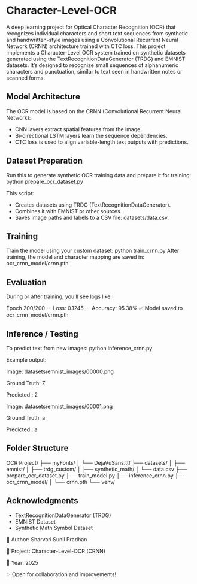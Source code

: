 # Character-Level-OCR

A deep learning project for Optical Character Recognition (OCR) that recognizes individual characters and short text sequences from synthetic and handwritten-style images using a Convolutional Recurrent Neural Network (CRNN) architecture trained with CTC loss. This project implements a Character-Level OCR system trained on synthetic datasets generated using the TextRecognitionDataGenerator (TRDG) and EMNIST datasets. It’s designed to recognize small sequences of alphanumeric characters and punctuation, similar to text seen in handwritten notes or scanned forms.

## Model Architecture

The OCR model is based on the CRNN (Convolutional Recurrent Neural Network):
- CNN layers extract spatial features from the image.
- Bi-directional LSTM layers learn the sequence dependencies.
- CTC loss is used to align variable-length text outputs with predictions.

## Dataset Preparation

Run this to generate synthetic OCR training data and prepare it for training: python prepare_ocr_dataset.py

This script:
- Creates datasets using TRDG (TextRecognitionDataGenerator).
- Combines it with EMNIST or other sources.
- Saves image paths and labels to a CSV file: datasets/data.csv.

## Training

Train the model using your custom dataset: python train_crnn.py
After training, the model and character mapping are saved in: ocr_crnn_model/crnn.pth

## Evaluation

During or after training, you’ll see logs like:

Epoch 200/200 — Loss: 0.1245 — Accuracy: 95.38%
✅ Model saved to ocr_crnn_model/crnn.pth

## Inference / Testing

To predict text from new images: python inference_crnn.py

Example output:

Image: datasets/emnist_images/00000.png

Ground Truth: Z

Predicted   : 2

Image: datasets/emnist_images/00001.png

Ground Truth: a

Predicted   : a

## Folder Structure

OCR Project/ 
├── myFonts/ 
│ └── DejaVuSans.ttf 
├── datasets/ 
│ ├── emnist/ 
│ ├── trdg_custom/ 
│ ├── synthetic_math/ 
│ └── data.csv 
├── prepare_ocr_dataset.py 
├── train_model.py 
├── inference_crnn.py 
├── ocr_crnn_model/ 
│ └── crnn.pth 
└── venv/

## Acknowledgments

- TextRecognitionDataGenerator (TRDG)
- EMNIST Dataset
- Synthetic Math Symbol Dataset

🧩 Author: Sharvari Sunil Pradhan

📘 Project: Character-Level-OCR (CRNN)

📅 Year: 2025

✨ Open for collaboration and improvements!
